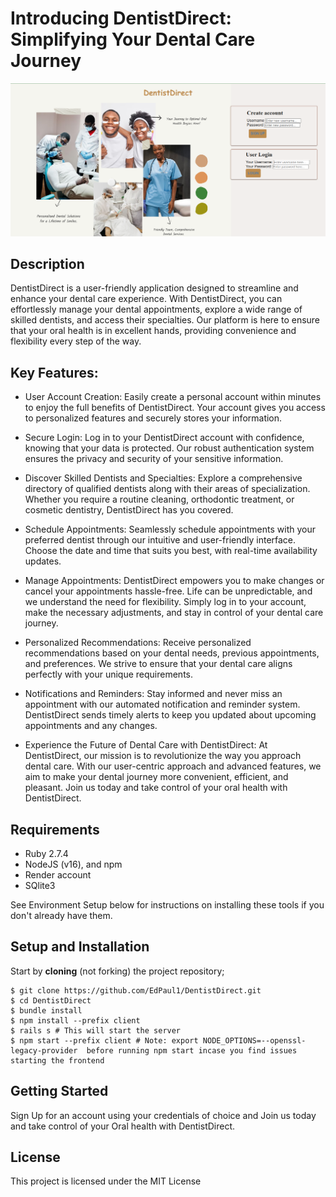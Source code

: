 # Introducing DentistDirect: Simplifying Your Dental Care Journey
![Screenshot](Page.png)
## Description

DentistDirect is a user-friendly application designed to streamline and enhance your dental care experience. With DentistDirect, you can effortlessly manage your dental appointments, explore a wide range of skilled dentists, and access their specialties. Our platform is here to ensure that your oral health is in excellent hands, providing convenience and flexibility every step of the way.

## Key Features:

- User Account Creation: Easily create a personal account within minutes to enjoy the full benefits of DentistDirect. Your account gives you access to personalized features and securely stores your information.

- Secure Login: Log in to your DentistDirect account with confidence, knowing that your data is protected. Our robust authentication system ensures the privacy and security of your sensitive information.

- Discover Skilled Dentists and Specialties: Explore a comprehensive directory of qualified dentists along with their areas of specialization. Whether you require a routine cleaning, orthodontic treatment, or cosmetic dentistry, DentistDirect has you covered.

- Schedule Appointments: Seamlessly schedule appointments with your preferred dentist through our intuitive and user-friendly interface. Choose the date and time that suits you best, with real-time availability updates.

- Manage Appointments: DentistDirect empowers you to make changes or cancel your appointments hassle-free. Life can be unpredictable, and we understand the need for flexibility. Simply log in to your account, make the necessary adjustments, and stay in control of your dental care journey.

- Personalized Recommendations: Receive personalized recommendations based on your dental needs, previous appointments, and preferences. We strive to ensure that your dental care aligns perfectly with your unique requirements.

- Notifications and Reminders: Stay informed and never miss an appointment with our automated notification and reminder system. DentistDirect sends timely alerts to keep you updated about upcoming appointments and any changes.

- Experience the Future of Dental Care with DentistDirect:
At DentistDirect, our mission is to revolutionize the way you approach dental care. With our user-centric approach and advanced features, we aim to make your dental journey more convenient, efficient, and pleasant. Join us today and take control of your oral health with DentistDirect.

## Requirements

- Ruby 2.7.4
- NodeJS (v16), and npm
- Render account
- SQlite3

See Environment Setup below for instructions on installing these tools if you
don't already have them.

## Setup and Installation

Start by **cloning** (not forking) the project repository;

```console
$ git clone https://github.com/EdPaul1/DentistDirect.git
$ cd DentistDirect
$ bundle install
$ npm install --prefix client
$ rails s # This will start the server
$ npm start --prefix client # Note: export NODE_OPTIONS=--openssl-legacy-provider  before running npm start incase you find issues starting the frontend
```
## Getting Started

Sign Up for an account using your credentials of choice and Join us today and take control of your Oral health with DentistDirect.

## License
   This project is licensed under the MIT License